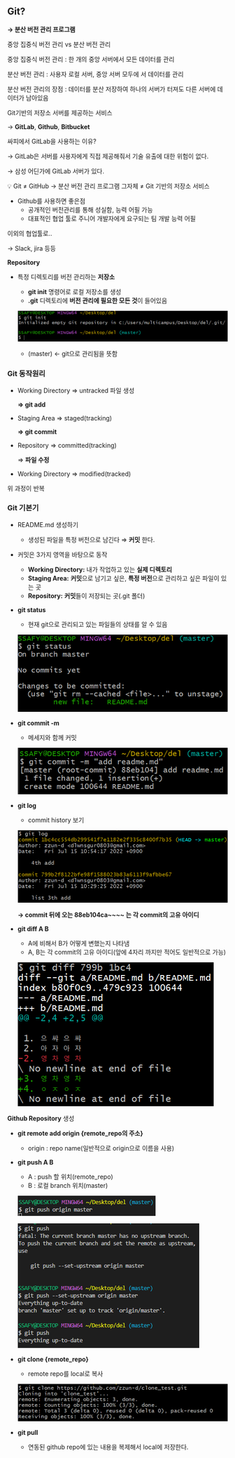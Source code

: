 ## Git?

**→   분산 버전 관리 프로그램**

중앙 집중식 버전 관리 vs 분산 버전 관리

중앙 집중식 버전 관리 : 한 개의 중앙 서버에서 모든 데이터를 관리

분산 버전 관리 : 사용자 로컬 서버, 중앙 서버 모두에 서 데이터를 관리

분산 버전 관리의 장점 : 데이터를 분산 저장하여 하나의 서버가 터져도 다른 서버에 데이터가 남아있음

Git기반의 저장소 서버를 제공하는 서비스

→ **GitLab**, **Github**, **Bitbucket**

싸피에서 GitLab을 사용하는 이유?

→ GitLab은 서버를 사용자에게 직접 제공해줘서 기술 유출에 대한 위험이 없다.

→ 삼성 어딘가에 GitLab 서버가 있다.

<aside>
💡 Git ≠ GitHub
→ 분산 버전 관리 프로그램 그자체 ≠ Git 기반의 저장소 서비스

</aside>

- Github를 사용하면 좋은점
    - 공개적인 버전관리를 통해 성실함, 능력 어필 가능
    - 대표적인 협업 툴로 주니어 개발자에게 요구되는 팀 개발 능력 어필

이외의 협업툴로..

→ Slack, jira 등등

**Repository**

- 특정 디렉토리를 버전 관리하는 **저장소**
    - **git init** 명령어로 로컬 저장소를 생성
    - **.git** 디렉토리에 **버전 관리에 필요한 모든 것**이 들어있음
    
    ![Untitled](https://github.com/zzun-d/TIL/blob/master/Git/assets/Untitled.png?raw=true)
    
    - (master) ← git으로 관리됨을 뜻함

### Git 동작원리

- Working Directory ⇒ untracked 파일 생성
    
    **⇒ git add**
    
- Staging Area ⇒ staged(tracking)
    
    **⇒ git commit**
    
- Repository ⇒ committed(tracking)
    
    ⇒ **파일 수정**
    
- Working Directory ⇒ modified(tracked)

위 과정이 반복

### Git 기본기

- README.md 생성하기
    - 생성된 파일을 특정 버전으로 남긴다 ⇒ **커밋** 한다.
- 커밋은 3가지 영역을 바탕으로 동작
    - **Working Directory:** 내가 작업하고 있는 **실제 디렉토리**
    - **Staging Area:** **커밋**으로 남기고 싶은, **특정 버전**으로 관리하고 싶은 파일이 있는 곳
    - **Repository:** **커밋**들이 저장되는 곳(.git 폴더)
- **git status**
    - 현재 git으로 관리되고 있는 파일들의 상태를 알 수 있음
    
    ![Untitled](https://github.com/zzun-d/TIL/blob/master/Git/assets/Untitled%20(1).png?raw=true)
    

- **git commit -m**
    - 메세지와 함께 커밋
    
    ![Untitled](https://github.com/zzun-d/TIL/blob/master/Git/assets/Untitled%20(2).png?raw=true)
    

- **git log**
    - commit history 보기
    
    ![Untitled](https://github.com/zzun-d/TIL/blob/master/Git/assets/Untitled%20(3).png?raw=true)
    
    **→ commit 뒤에 오는 88eb104ca~~~~ 는 각 commit의 고유 아이디**
    

- **git diff A B**
    - A에 비해서 B가 어떻게 변했는지 나타냄
    - A, B는 각 commit의 고유 아이디(앞에 4자리 까지만 적어도 일반적으로 가능)
    
    ![Untitled](https://github.com/zzun-d/TIL/blob/master/Git/assets/Untitled%20(4).png?raw=true)
    

**Github Repository** 생성

- **git remote add origin {remote_repo의 주소}**
    - origin : repo name(일반적으로 origin으로 이름을 사용)
- **git push A B**
    - A : push 할 위치(remote_repo)
    - B : 로컬 branch 위치(master)
    
    ![Untitled](https://github.com/zzun-d/TIL/blob/master/Git/assets/Untitled%20(5).png?raw=true)
    
    ![Untitled](https://github.com/zzun-d/TIL/blob/master/Git/assets/Untitled%20(6).png?raw=true)
    

- **git clone {remote_repo}**
    - remote repo를 local로 복사
    
    ![Untitled](https://github.com/zzun-d/TIL/blob/master/Git/assets/Untitled%20(7).png?raw=true)
    

- **git pull**
    - 연동된 github repo에 있는 내용을 복제해서 local에 저장한다.